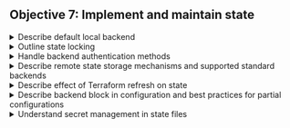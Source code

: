 
## Objective 7: Implement and maintain state	

<details><summary>Describe default local backend</summary>
<p>
Backends,Local
</p>

</details>

<details><summary>Outline state locking	</summary>
<p>
State Locking
</p>

</details>

<details><summary>Handle backend authentication methods	</summary>
<p>
Backend Types	
</p>

</details>

<details><summary>Describe remote state storage mechanisms and supported standard backends</summary>
<p>
Backend Types	
</p>

</details>

<details><summary>Describe effect of Terraform refresh on state	</summary>
<p>
Command: refresh
</p>

</details>

<details><summary>Describe backend block in configuration and best practices for partial configurations	</summary>
<p>
Backend Configuration
</p>

</details>

<details><summary>Understand secret management in state files</summary>
<p>
Sensitive Data in State
</p>

</details>